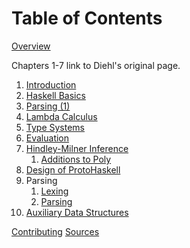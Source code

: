 # Table of Contents

[Overview](Overview)

Chapters 1-7 link to Diehl's original page.

1. [Introduction](dev.stephendiehl.com/fun/000_introduction.html)
2. [Haskell Basics](dev.stephendiehl.com/fun/001_basics.html)
3. [Parsing (1)](dev.stephendiehl.com/fun/002_parsers.html)
4. [Lambda Calculus](dev.stephendiehl.com/fun/003_lambda_calculus.html)
5. [Type Systems](dev.stephendiehl.com/fun/004_type_systems.html)
6. [Evaluation](dev.stephendiehl.com/fun/005_evaluation.html)
7. [Hindley-Milner Inference](dev.stephendiehl.com/fun/006_hindley_milner.html)
   1. [Additions to Poly](7/7.5_additions_to_poly)
8. [Design of ProtoHaskell](8/design_of_protohaskell)
9. Parsing
   1. [Lexing](9/9.1_lexing)
   2. [Parsing](9/9.2_parsing)
10. [Auxiliary Data Structures](10/auxiliary_data_structures_overview)


[Contributing](Contributing)
[Sources](Sources)
